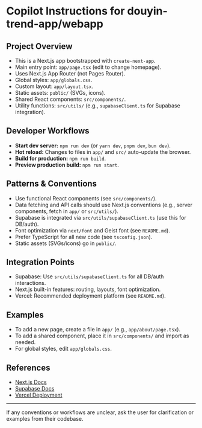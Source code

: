 # Copilot Instructions for douyin-trend-app/webapp

## Project Overview
- This is a Next.js app bootstrapped with `create-next-app`.
- Main entry point: `app/page.tsx` (edit to change homepage).
- Uses Next.js App Router (not Pages Router).
- Global styles: `app/globals.css`.
- Custom layout: `app/layout.tsx`.
- Static assets: `public/` (SVGs, icons).
- Shared React components: `src/components/`.
- Utility functions: `src/utils/` (e.g., `supabaseClient.ts` for Supabase integration).

## Developer Workflows
- **Start dev server:** `npm run dev` (or `yarn dev`, `pnpm dev`, `bun dev`).
- **Hot reload:** Changes to files in `app/` and `src/` auto-update the browser.
- **Build for production:** `npm run build`.
- **Preview production build:** `npm run start`.

## Patterns & Conventions
- Use functional React components (see `src/components/`).
- Data fetching and API calls should use Next.js conventions (e.g., server components, fetch in `app/` or `src/utils/`).
- Supabase is integrated via `src/utils/supabaseClient.ts` (use this for DB/auth).
- Font optimization via `next/font` and Geist font (see `README.md`).
- Prefer TypeScript for all new code (see `tsconfig.json`).
- Static assets (SVGs/icons) go in `public/`.

## Integration Points
- Supabase: Use `src/utils/supabaseClient.ts` for all DB/auth interactions.
- Next.js built-in features: routing, layouts, font optimization.
- Vercel: Recommended deployment platform (see `README.md`).

## Examples
- To add a new page, create a file in `app/` (e.g., `app/about/page.tsx`).
- To add a shared component, place it in `src/components/` and import as needed.
- For global styles, edit `app/globals.css`.

## References
- [Next.js Docs](https://nextjs.org/docs)
- [Supabase Docs](https://supabase.com/docs)
- [Vercel Deployment](https://vercel.com/docs)

---
If any conventions or workflows are unclear, ask the user for clarification or examples from their codebase.
